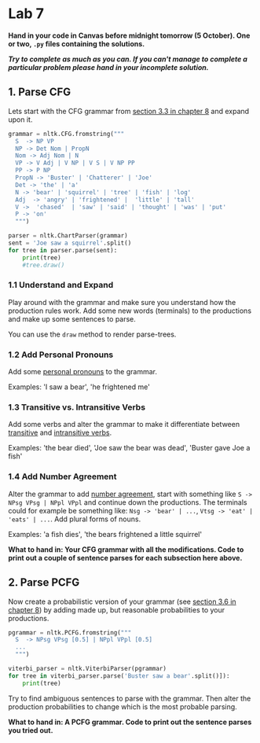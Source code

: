 # Lab 7

**Hand in your code in Canvas before midnight tomorrow (5 October). One or two, `.py` files containing the solutions.**

**_Try to complete as much as you can. If you can't manage to complete a particular problem please hand in your incomplete solution._**

## 1. Parse CFG

Lets start with the CFG grammar from [section 3.3 in chapter 8](http://www.nltk.org/book/ch08.html#recursion-in-syntactic-structure) and expand upon it.

```python
grammar = nltk.CFG.fromstring("""
  S  -> NP VP
  NP -> Det Nom | PropN
  Nom -> Adj Nom | N
  VP -> V Adj | V NP | V S | V NP PP
  PP -> P NP
  PropN -> 'Buster' | 'Chatterer' | 'Joe'
  Det -> 'the' | 'a'
  N -> 'bear' | 'squirrel' | 'tree' | 'fish' | 'log'
  Adj  -> 'angry' | 'frightened' |  'little' | 'tall'
  V ->  'chased'  | 'saw' | 'said' | 'thought' | 'was' | 'put'
  P -> 'on'
  """)

parser = nltk.ChartParser(grammar)
sent = 'Joe saw a squirrel'.split()
for tree in parser.parse(sent):
    print(tree)
    #tree.draw()
```

### 1.1 Understand and Expand

Play around with the grammar and make sure you understand how the production rules work. Add some new words (terminals) to the productions and make up some sentences to parse.

You can use the ``draw`` method to render parse-trees.

### 1.2 Add Personal Pronouns

Add some [personal pronouns](https://en.wikipedia.org/wiki/Pronoun#Personal) to the grammar.

Examples: 'I saw a bear', 'he frightened me'

### 1.3 Transitive vs. Intransitive Verbs

Add some verbs and alter the grammar to make it differentiate between [transitive](https://en.wikipedia.org/wiki/Transitive_verb) and [intransitive verbs](https://en.wikipedia.org/wiki/Intransitive_verb).

Examples: 'the bear died', 'Joe saw the bear was dead', 'Buster gave Joe a fish'

### 1.4 Add Number Agreement

Alter the grammar to add [number agreement](https://en.wikipedia.org/wiki/Agreement_(linguistics)#Number), start with something like ``S -> NPsg VPsg | NPpl VPpl`` and continue down the productions. The terminals could for example be something like: ``Nsg -> 'bear' | ...``, ``Vtsg -> 'eat' | 'eats' | ...``. Add plural forms of nouns.

Examples: 'a fish dies', 'the bears frightened a little squirrel'

**What to hand in: Your CFG grammar with all the modifications. Code to print out a couple of sentence parses for each subsection here above.**

## 2. Parse PCFG

Now create a probabilistic version of your grammar (see [section 3.6 in chapter 8](http://www.nltk.org/book/ch08.html#weighted-grammar)) by adding made up, but reasonable probabilities to your productions.

```python
pgrammar = nltk.PCFG.fromstring("""
  S  -> NPsg VPsg [0.5] | NPpl VPpl [0.5]
  ...
  """)

viterbi_parser = nltk.ViterbiParser(pgrammar)
for tree in viterbi_parser.parse('Buster saw a bear'.split()]):
    print(tree)
```

Try to find ambiguous sentences to parse with the grammar. Then alter the production probabilities to change which is the most probable parsing.

**What to hand in: A PCFG grammar. Code to print out the sentence parses you tried out.**
